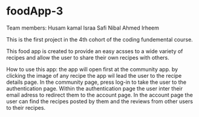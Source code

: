 # foodApp-3
Team members:
Husam kamal
Israa Safi
Nibal 
Ahmed Irheem

 This is the first project in the 4th cohort of the coding fundemental course.

This food app is created to provide an easy acsses to a wide variety of recipes and allow the user to share their own recipes with others. 

How to use this app:
the app will open first at the community app.
by clicking the image of any recipe the app wil lead the user to the recipe details page.
In the community page, press log-in to take the user to the authentication page.
Within the authentication page the user inter their email adress to redirect them to the account page.
In the account page the user can find the recipes posted by them and the reviews from other users to their recipes.
